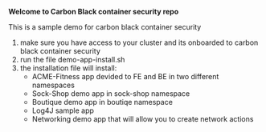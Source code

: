 **Welcome to Carbon Black container security repo**

This is a sample demo for carbon black container security
1. make sure you have access to your cluster and its onboarded to carbon black container security
2. run the file demo-app-install.sh
3. the installation file will install:
    - ACME-Fitness app devided to FE and BE in two different namespaces
    - Sock-Shop demo app in sock-shop namespace
    - Boutique demo app in boutiqe namespace
    - Log4J sample app
    - Networking demo app that will allow you to create network actions

